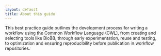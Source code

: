 ```yaml
---
layout: default
title: About this guide
---
```


This best practice guide outlines the development process for writing a workflow using the Common Workflow Language (CWL), 
from creating and selecting tools like BioBB, through early experimentation, reuse and testing, to optimization and 
ensuring reproducibility before publication in workflow repositories.

